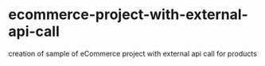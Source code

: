 # ecommerce-project-with-external-api-call
creation of sample of eCommerce project with external api call for products 
